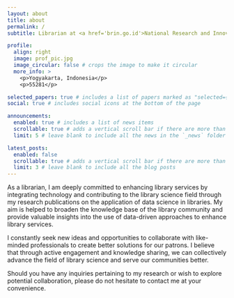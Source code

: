 ```yaml
---
layout: about
title: about
permalink: /
subtitle: Librarian at <a href='brin.go.id'>National Research and Innovation Agency</a>. Incoming MSc Data Science student at <a href='https://www.sheffield.ac.uk/ijc'>the University of Sheffield Information School</a>.

profile:
  align: right
  image: prof_pic.jpg
  image_circular: false # crops the image to make it circular
  more_info: >
    <p>Yogyakarta, Indonesia</p>
    <p>55281</p>

selected_papers: true # includes a list of papers marked as "selected={true}"
social: true # includes social icons at the bottom of the page

announcements:
  enabled: true # includes a list of news items
  scrollable: true # adds a vertical scroll bar if there are more than 3 news items
  limit: 5 # leave blank to include all the news in the `_news` folder

latest_posts:
  enabled: false
  scrollable: true # adds a vertical scroll bar if there are more than 3 new posts items
  limit: 3 # leave blank to include all the blog posts
---
```


As a librarian, I am deeply committed to enhancing library services by integrating technology and contributing to the library science field through my research publications on the application of data science in libraries. My aim is helped to broaden the knowledge base of the library community and provide valuable insights into the use of data-driven approaches to enhance library services.

I constantly seek new ideas and opportunities to collaborate with like-minded professionals to create better solutions for our patrons. I believe that through active engagement and knowledge sharing, we can collectively advance the field of library science and serve our communities better.

Should you have any inquiries pertaining to my research or wish to explore potential collaboration, please do not hesitate to contact me at your convenience.
